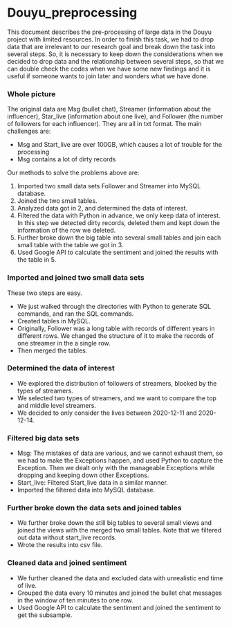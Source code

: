# Douyu_preprocessing
This document describes the pre-processing of large data in the Douyu project with limited resources. In order to finish this task, we had to drop data that are irrelevant to our research goal and break down the task into several steps. So, it is necessary to keep down the considerations when we decided to drop data and the relationship between several steps, so that we can double check the codes when we have some new findings and it is useful if someone wants to join later and wonders what we have done.

### Whole picture
The original data are Msg (bullet chat), Streamer (information about the influencer), Star_live (information about one live), and Follower (the number of followers for each influencer). They are all in txt format. The main challenges are:
- Msg and Start_live are over 100GB, which causes a lot of trouble for the processing
- Msg contains a lot of dirty records

Our methods to solve the problems above are:
1. Imported two small data sets Follower and Streamer into MySQL database.
2. Joined the two small tables.
3. Analyzed data got in 2, and determined the data of interest.
4. Filtered the data with Python in advance, we only keep data of interest. In this step we detected dirty records, deleted them and kept down the information of the row we deleted.
5. Further broke down the big table into several small tables and join each small table with the table we got in 3.
6. Used Google API to calculate the sentiment and joined the results with the table in 5.


### Imported and joined two small data sets
These two steps are easy. 
- We just walked through the directories with Python to generate SQL commands, and ran the SQL commands.
- Created tables in MySQL.
- Originally, Follower was a long table with records of different years in different rows. We changed the structure of it to make the records of one streamer in the a single row.
- Then merged the tables.

### Determined the data of interest
- We explored the distribution of followers of streamers, blocked by the types of streamers.
- We selected two types of streamers, and we want to compare the top and middle level streamers.
- We decided to only consider the lives between 2020-12-11 and 2020-12-14.

### Filtered big data sets
- Msg: The mistakes of data are various, and we cannot exhaust them, so we had to make the Exceptions happen, and used Python to capture the Exception. Then we dealt only with the manageable Exceptions while dropping and keeping down other Exceptions.
- Start_live: Filtered Start_live data in a similar manner.
- Imported the filtered data into MySQL database.

### Further broke down the data sets and joined tables
- We further broke down the still big tables to several small views and joined the views with the merged two small tables. Note that we filtered out data without start_live records.
- Wrote the results into csv file.

### Cleaned data and joined sentiment
- We further cleaned the data and excluded data with unrealistic end time of live.
- Grouped the data every 10 minutes and joined the bullet chat messages in the window of ten minutes to one row.
- Used Google API to calculate the sentiment and joined the sentiment to get the subsample.
